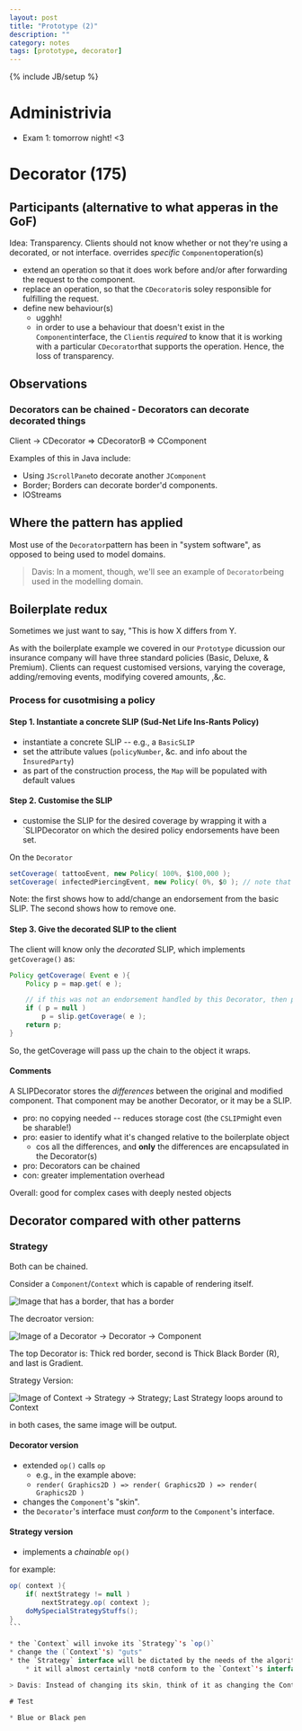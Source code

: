```yaml
---
layout: post
title: "Prototype (2)"
description: ""
category: notes
tags: [prototype, decorator]
---
```

{% include JB/setup %}

# Administrivia

* Exam 1: tomorrow night! <3

# Decorator (175)

## Participants (alternative to what apperas in the GoF)

Idea: Transparency. Clients should not know whether or not they're using a decorated, or not interface. 
overrides *specific* `Component`operation(s)

* extend an operation so that it does work before and/or after forwarding the request to the component.
* replace an operation, so that the `CDecorator`is soley responsible for fulfilling the request.
* define new behaviour(s)
	* ugghh!
	* in order to use a behaviour that doesn't exist in the `Component`interface, the `Client`is *required* to know that it is working with a particular `CDecorator`that supports the operation. Hence, the loss of transparency.

## Observations

### Decorators can be chained - Decorators can decorate decorated things

Client -> CDecorator => CDecoratorB => CComponent

Examples of this in Java include:

* Using `JScrollPane`to decorate another `JComponent`
* Border; Borders can decorate border'd components.
* IOStreams

## Where the pattern has applied

Most use of the `Decorator`pattern has been in "system software", as opposed to being used to model domains. 

> Davis: In a moment, though, we'll see an example of `Decorator`being used in the modelling domain. 

## Boilerplate redux

Sometimes we just want to say, "This is how X differs from Y.

As with the boilerplate example we covered in our `Prototype` dicussion our insurance company will have three standard policies (Basic, Deluxe, & Premium). Clients can request customised versions, varying the coverage, adding/removing events, modifying covered amounts, ,&c. 

### Process for cusotmising a policy

#### Step 1. Instantiate a concrete SLIP (Sud-Net Life Ins-Rants Policy)

* instantiate a concrete SLIP -- e.g., a `BasicSLIP`
* set the attribute values (`policyNumber`, &c. and info about the `ÌnsuredParty`)
* as part of the construction process, the `Map` will be populated with default values

#### Step 2. Customise the SLIP 

* customise the SLIP for the desired coverage by wrapping it with a `SLIPDecorator on which the desired policy endorsements have been set. 

On the `Decorator`

``` java
setCoverage( tattooEvent, new Policy( 100%, $100,000 );
setCoverage( infectedPiercingEvent, new Policy( 0%, $0 ); // note that this is how we remove a particular coverage
```

Note: the first shows how to add/change an endorsement from the basic SLIP. The second shows how to remove one.

#### Step 3. Give the decorated SLIP to the client

The client will know only the _decorated_ SLIP, which implements `getCoverage()` as:

``` java
Policy getCoverage( Event e ){
	Policy p = map.get( e );

	// if this was not an endorsement handled by this Decorator, then pass it up the chain
	if ( p = null )
		p = slip.getCoverage( e );
	return p;
}
```

So, the getCoverage will pass up the chain to the object it wraps. 

#### Comments

A SLIPDecorator stores the _differences_ between the original and modified component. That component may be another Decorator, or it may be a SLIP. 

* pro: no copying needed -- reduces storage cost (the `CSLIP`might even be sharable!)
* pro: easier to identify what it's changed relative to the boilerplate object
	* cos all the differences, and __only__ the differences are encapsulated in the Decorator(s)
* pro: Decorators can be chained
* con: greater implementation overhead

Overall: good for complex cases with deeply nested objects

## Decorator compared with other patterns

### Strategy

Both can be chained.

Consider a `Component`/`Context` which is capable of rendering itself. 

![Image that has a border, that has a border]()

The decroator version:

![Image of a Decorator -> Decorator -> Component]()

The top Decorator is: Thick red border, second is Thick Black Border (R), and last is Gradient.

Strategy Version: 

![Image of Context -> Strategy -> Strategy; Last Strategy loops around to Context]()

in both cases, the same image will be output. 

#### Decorator version

* extended `op()` calls `op`
	* e.g., in the example above: 
	* ```render( Graphics2D ) => render( Graphics2D ) => render( Graphics2D )```
* changes the `Component`'s "skin".
* the `Decorator`'s interface must *conform* to the `Component`'s interface.

#### Strategy version

* implements a *chainable* `op()`

for example: 

````java
op( context ){
	if( nextStrategy != null )
		nextStrategy.op( context );
	doMySpecialStrategyStuffs();
}
```

* the `Context` will invoke its `Strategy`'s `op()`
* change the (`Context`'s) "guts"
* the `Strategy` interface will be dictated by the needs of the algorithm family. which it encapsulates.
	* it will almost certainly *not8 conform to the `Context`'s interface. 

> Davis: Instead of changing its skin, think of it as changing the Context's "guts". 

# Test

* Blue or Black pen
